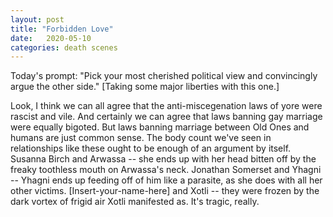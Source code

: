 ```yaml
---
layout: post
title: "Forbidden Love"
date:   2020-05-10
categories: death scenes
---
```

Today's prompt: "Pick your most cherished political view and convincingly argue the other side." [Taking some major liberties with this one.]

Look, I think we can all agree that the anti-miscegenation laws of yore were rascist and vile. And certainly we can agree that laws banning gay marriage were equally bigoted. But laws banning marriage between Old Ones and humans are just common sense. The body count we've seen in relationships like these ought to be enough of an argument by itself. Susanna Birch and Arwassa -- she ends up with her head bitten off by the freaky toothless mouth on Arwassa's neck. Jonathan Somerset and Yhagni -- Yhagni ends up feeding off of him like a parasite, as she does with all her other victims. [Insert-your-name-here] and Xotli -- they were frozen by the dark vortex of frigid air Xotli manifested as. It's tragic, really.
